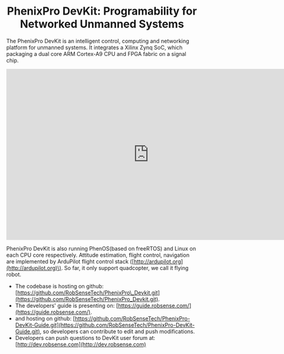 # <div align = center> PhenixPro DevKit: Programability for Networked Unmanned Systems

The PhenixPro DevKit is an intelligent control, computing and networking platform for unmanned systems. It integrates a Xilinx Zynq SoC, which packaging a dual core ARM Cortex-A9 CPU and FPGA fabric on a signal chip.


<div class="wrapper wrapper-style2">
<div class="video-container">
<iframe width="750" height="450" src="http://www.youtube.com/embed/xCQVF-IcDbg" frameborder="0" allowfullscreen></iframe>



PhenixPro DevKit is also running PhenOS\(based on freeRTOS\) and Linux on each CPU core respectively. Attitude estimation, flight control, navigation are implemented by ArduPilot flight control stack \([http://ardupilot.org](http://ardupilot.org)\). So far, it only support quadcopter, we call it flying robot.

* The codebase is hosting on github: [https://github.com/RobSenseTech/PhenixPro\_Devkit.git](https://github.com/RobSenseTech/PhenixPro_Devkit.git).
* The developers' guide is presenting on: [https://guide.robsense.com/](https://guide.robsense.com/).
* and hosting on github: [https://github.com/RobSenseTech/PhenixPro-DevKit-Guide.git](https://github.com/RobSenseTech/PhenixPro-DevKit-Guide.git), so developers can contribute to edit and push modifications.
* Developers can push questions to DevKit user forum at: [http://dev.robsense.com](http://dev.robsense.com)

<div align = center>
<!--<img src="images/mmexport14.png" width = "80%" />--->
</div>
